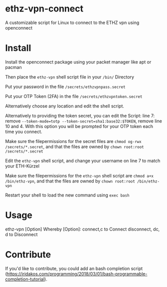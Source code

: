 # ethz-vpn-connect
A customizable script for Linux to connect to the ETHZ vpn using openconnect

# Install
Install the openconnect package using your packet manager like apt or pacman

Then place the `ethz-vpn` shell script file in your `/bin/` Directory

Put your password in the file `/secrets/ethzvpnpass.secret`

Put your OTP Token (2FA) in the file `/secrets/ethzvpntoken.secret`

Alternatively choose any location and edit the shell script.

Alternatively to providing the token secret, you can edit the Script: line 7: remove `--token-mode=totp --token-secret=sha1:base32:$TOKEN`, remove line 10 and 4. With this option you will be prompted for your OTP token each time you connect.

Make sure the filepermissions for the secret files are `chmod og-rwx /secrets/*.secret`, and that the files are owned by `chown root:root /secrets/*.secret`

Edit the `ethz-vpn` shell script, and change your username on line 7 to match your ETH-Kürzel

Make sure the filepermissions for the `ethz-vpn` shell script are `chmod a+x /bin/ethz-vpn`, and that the files are owned by `chown root:root /bin/ethz-vpn`

Restart your shell to load the new command using `exec bash`

# Usage
ethz-vpn [Option]
  Whereby [Option]:
    connect,c           to Connect
    disconnect, dc, d   to Disconnect

# Contribute
If you'd like to contribute, you could add an bash completion script (https://iridakos.com/programming/2018/03/01/bash-programmable-completion-tutorial).
